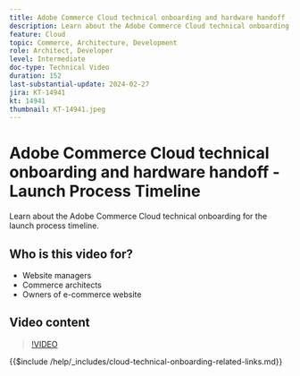 ```yaml
---
title: Adobe Commerce Cloud technical onboarding and hardware handoff - Launch Process Timeline
description: Learn about the Adobe Commerce Cloud technical onboarding for the launch process timeline.
feature: Cloud
topic: Commerce, Architecture, Development
role: Architect, Developer
level: Intermediate
doc-type: Technical Video
duration: 152
last-substantial-update: 2024-02-27
jira: KT-14941
kt: 14941
thumbnail: KT-14941.jpeg
---
```


# Adobe Commerce Cloud technical onboarding and hardware handoff - Launch Process Timeline

Learn about the Adobe Commerce Cloud technical onboarding for the launch process timeline.

## Who is this video for?

- Website managers
- Commerce architects
- Owners of e-commerce website

## Video content

>[!VIDEO](https://video.tv.adobe.com/v/3427586?learn=on)

{{$include /help/_includes/cloud-technical-onboarding-related-links.md}}
